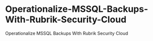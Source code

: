 # Operationalize-MSSQL-Backups-With-Rubrik-Security-Cloud
Operationalize MSSQL Backups With Rubrik Security Cloud
